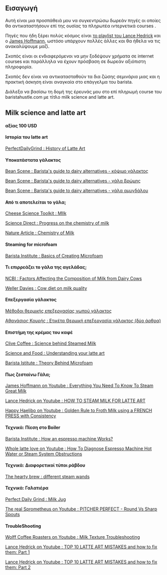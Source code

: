 ## Εισαγωγή

Αυτή είναι μια προσπάθειά μου να συγκεντρώσω δωρεάν πηγές οι οποίες θα αντικαταστήσουν επί της ουσίας τα πληρωτέα ιντερνετικά courses . 

Πηγές που ήδη ξέρει πολύς κόσμος είναι [το playlist του Lance Hedrick](https://www.youtube.com/playlist?list=PL0BqZlXENXW9f9ZHYEV7K2n57HntBC7Ed) και ο [James Hoffmann](https://www.youtube.com/channel/UCMb0O2CdPBNi-QqPk5T3gsQ), ωστόσο υπάρχουν πολλές άλλες και θα ήθελα να τις ανακαλύψουμε μαζί.

Σκοπός είναι οι ενδιαφερόμενοι να μην ξοδέψουν χρήματα σε internet courses και παράλληλα να έχουν πρόσβαση σε δωρεάν αξιόπιστη πληροφορία.

Σκοπός δεν είναι να αντικατασταθούν τα δια ζώσης σεμινάρια μιας και η πρακτική άσκηση είναι αναγκαία στο επάγγελμα του barista.

Διάλεξα να βασίσω τη δομή της έρευνάς μου στο επί πληρωμή course του baristahustle.com με τίτλο milk science and latte art. 

## Milk science and latte art
#### αξίας 100 USD

#### Ιστορία του latte art
[PerfectDailyGrind : History of Latte Art](https://perfectdailygrind.com/2022/01/understanding-the-history-of-latte-art/)

#### Υποκατάστατα γάλακτος
[Bean Scene : Barista's guide to dairy alternatives - κόψιμο γάλακτος](https://www.beanscenemag.com.au/a-baristas-guide-to-dairy-alternatives-how-to-stop-your-soy-milk-curdling-in-coffee/)

[Bean Scene : Barista's guide to dairy alternatives - γάλα βρώμης](https://www.beanscenemag.com.au/a-baristas-guide-to-dairy-alternatives-oat-milk/)

[Bean Scene : Barista's guide to dairy alternatives - γάλα αμυγδάλου](https://www.beanscenemag.com.au/a-baristas-guide-to-dairy-alternatives-almond-milk/)



#### Από τι αποτελείται το γάλα;
[Cheese Science Toolkit : MIlk](https://www.cheesescience.org/milk.html)

[Science Direct : Progress on the chemistry of milk](https://www.sciencedirect.com/science/article/pii/S0022030217310561)

[Nature Article : Chemistry of Milk](https://www.nature.com/articles/134669a0.pdf)

#### Steaming for microfoam
[Barista Institute : Basics of Creating Microfoam](https://www.baristainstitute.com/blog/jori-korhonen/june-2020/milk-steaming-101-basics-creating-microfoam)

#### Τι επιρρεάζει το γάλα της αγελάδας;
[NCBI : Factors Affecting the Composition of Milk from Dairy Cows](https://www.ncbi.nlm.nih.gov/books/NBK218193/)

[Weller Davies : Cow diet on milk quality](https://orgprints.org/id/eprint/8391/1/weller_davies_diet_milk_quality.pdf)

#### Επεξεργασία γάλακτος
[Mέθοδοι θερμικής επεξεργασίας νωπού γάλακτος](https://www.elgo.gr/images/pdf/publications/demeter_magazine/dmtr5p4-7.pdf)

[Αθανάσιος Κουρής : Ετικέτα Θερμική επεξεργασία γάλακτος (δύο άρθρα)](https://www.dairy-services.com/tag/%CE%B8%CE%B5%CF%81%CE%BC%CE%B9%CE%BA%CE%AE-%CE%B5%CF%80%CE%B5%CE%BE%CE%B5%CF%81%CE%B3%CE%B1%CF%83%CE%AF%CE%B1-%CE%B3%CE%AC%CE%BB%CE%B1%CE%BA%CF%84%CE%BF%CF%82/)

#### Επιστήμη της κρέμας του καφέ
[Clive Coffee : Science behind Steamed Milk](https://clivecoffee.com/blogs/learn/the-science-behind-perfect-steamed-milk)

[Science and Food : Understanding your latte art](https://scienceandfooducla.wordpress.com/2015/07/21/the-science-of-steamed-milk-understanding-your-latte-art/)

[Barista Istitute : Theory Behind Microfoam](https://www.baristainstitute.com/blog/karoliina-makela/july-2020/steaming-milk-theory-behind-microfoam)

#### Πως ζεσταίνω Γάλα;
[James Hoffmann on Youtube : Everything You Need To Know To Steam Great Milk](https://www.youtube.com/watch?v=oaKRBBpA4fw)

[Lance Hedrick on Youtube : HOW TO STEAM MILK FOR LATTE ART](https://www.youtube.com/watch?v=gTC3dJvwgUI)

[Happy Haelibo on Youtube : Golden Rule to Froth Milk using a FRENCH PRESS with Consistency](https://www.youtube.com/watch?v=wFFJ-NLjNZY)

#### Τεχνικά: Πίεση στο Boiler
[Barista Institute : How an espresso machine Works?](https://www.baristainstitute.com/blog/november-2019/espresso-machine-how-does-it-work)

[Whole latte love on Youtube : How To Diagnose Espresso Machine Hot Water or Steam System Obstructions](https://www.youtube.com/watch?v=NwkfwaRVoEs)

#### Τεχνικά: Διαφορετικοί τύποι ράβδου
[The hearty brew : different steam wands](https://theheartybrew.com/how-to-steam-milk/)

#### Τεχνικά: Γαλατιέρα
[Perfect Daily Grind : Milk Jug](https://perfectdailygrind.com/2017/10/how-to-choose-the-best-milk-jug-for-steaming-latte-art/)

[The real Sprometheus on Youtube : PITCHER PERFECT - Round Vs Sharp Spouts](https://www.youtube.com/watch?v=oE90jRNKgZg)

#### TroubleShooting
[Wolff Coffee Roasters on Youtube : Milk Texture Troubleshooting](https://www.youtube.com/watch?v=J4dbmW5UOtI)

[Lance Hedrick on Youtube : TOP 10 LATTE ART MISTAKES and how to fix them: Part 1](https://www.youtube.com/watch?v=PwgzPOWER04)

[Lance Hedrick on Youtube : TOP 10 LATTE ART MISTAKES and how to fix them: Part 2](https://www.youtube.com/watch?v=nXpP-S5-yok)

